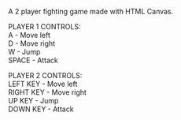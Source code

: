 A 2 player fighting game made with HTML Canvas.

PLAYER 1 CONTROLS: <br/>
A - Move left <br/>
D - Move right <br/>
W - Jump <br/>
SPACE - Attack <br/>



PLAYER 2 CONTROLS: <br/>
LEFT KEY - Move left <br/>
RIGHT KEY - Move right <br/>
UP KEY - Jump <br/>
DOWN KEY - Attack <br/>
